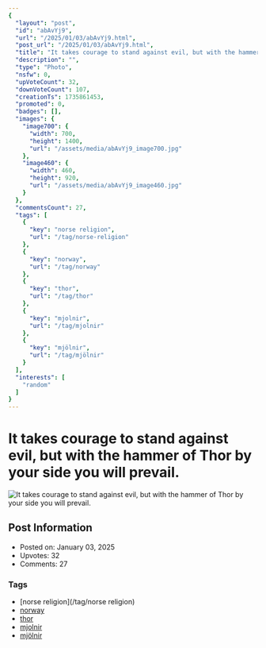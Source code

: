 ```yaml
---
{
  "layout": "post",
  "id": "abAvYj9",
  "url": "/2025/01/03/abAvYj9.html",
  "post_url": "/2025/01/03/abAvYj9.html",
  "title": "It takes courage to stand against evil, but with the hammer of Thor by your side you will prevail.",
  "description": "",
  "type": "Photo",
  "nsfw": 0,
  "upVoteCount": 32,
  "downVoteCount": 107,
  "creationTs": 1735861453,
  "promoted": 0,
  "badges": [],
  "images": {
    "image700": {
      "width": 700,
      "height": 1400,
      "url": "/assets/media/abAvYj9_image700.jpg"
    },
    "image460": {
      "width": 460,
      "height": 920,
      "url": "/assets/media/abAvYj9_image460.jpg"
    }
  },
  "commentsCount": 27,
  "tags": [
    {
      "key": "norse religion",
      "url": "/tag/norse-religion"
    },
    {
      "key": "norway",
      "url": "/tag/norway"
    },
    {
      "key": "thor",
      "url": "/tag/thor"
    },
    {
      "key": "mjolnir",
      "url": "/tag/mjolnir"
    },
    {
      "key": "mjölnir",
      "url": "/tag/mjölnir"
    }
  ],
  "interests": [
    "random"
  ]
}
---
```


# It takes courage to stand against evil, but with the hammer of Thor by your side you will prevail.

![It takes courage to stand against evil, but with the hammer of Thor by your side you will prevail.](/assets/media/abAvYj9_image700.jpg)

## Post Information

- Posted on: January 03, 2025
- Upvotes: 32
- Comments: 27

### Tags

- [norse religion](/tag/norse religion)
- [norway](/tag/norway)
- [thor](/tag/thor)
- [mjolnir](/tag/mjolnir)
- [mjölnir](/tag/mjölnir)
